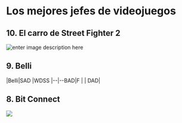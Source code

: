 # Los mejores jefes de videojuegos
## 10. El carro de Street Fighter 2
![enter image description here](https://i.ytimg.com/vi/FhTT4pXFaQc/maxresdefault.jpg)
## 9. Belli
|Belli|SAD  |WDSS
|--|--BAD|F
|  |  DAD|

## 8. Bit Connect

[![](https://i.ytimg.com/an_webp/EY8rq1AyCPY/mqdefault_6s.webp?du=3000&sqp=COqzsdQF&rs=AOn4CLCoGBn3Y9S_uc03ar44yDm8v0f8IA)](https://www.youtube.com/watch?v=EY8rq1AyCPY)
